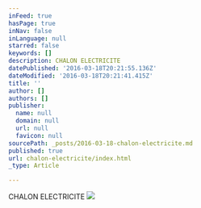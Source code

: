 ```yaml
---
inFeed: true
hasPage: true
inNav: false
inLanguage: null
starred: false
keywords: []
description: CHALON ELECTRICITE
datePublished: '2016-03-18T20:21:55.136Z'
dateModified: '2016-03-18T20:21:41.415Z'
title: ''
author: []
authors: []
publisher:
  name: null
  domain: null
  url: null
  favicon: null
sourcePath: _posts/2016-03-18-chalon-electricite.md
published: true
url: chalon-electricite/index.html
_type: Article

---
```

CHALON ELECTRICITE
![](https://the-grid-user-content.s3-us-west-2.amazonaws.com/07f5e5d5-b0bf-4821-acd4-cf5dba95eec9.jpg)
